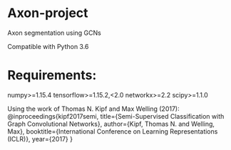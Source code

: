 # Axon-project
Axon segmentation using GCNs

Compatible with Python 3.6

# Requirements: 

numpy>=1.15.4 
tensorflow>=1.15.2,<2.0
networkx>=2.2
scipy>=1.1.0


Using the work of Thomas N. Kipf and  Max Welling (2017):
@inproceedings{kipf2017semi,
  title={Semi-Supervised Classification with Graph Convolutional Networks},
  author={Kipf, Thomas N. and Welling, Max},
  booktitle={International Conference on Learning Representations (ICLR)},
  year={2017}
}
